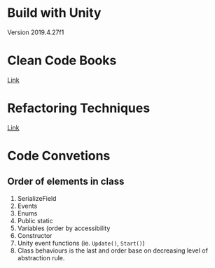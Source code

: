 # Build with Unity
Version 2019.4.27f1

# Clean Code Books
[Link](https://github.com/gameoflord012/ANTs1/blob/main/CleanCodeConventions.md)

# Refactoring Techniques
[Link](https://github.com/gameoflord012/ANTs1/blob/main/RefactoringTechniques.md)

# Code Convetions
## Order of elements in class
1. SerializeField
2. Events
3. Enums
4. Public static
5. Variables (order by accessibility
6. Constructor
7. Unity event functions (ie. `Update()`, `Start()`)
8. Class behaviours is the last and order base on decreasing level of abstraction rule.

